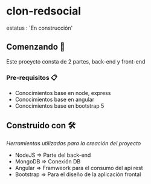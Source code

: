 # clon-redsocial
estatus : 'En construcción'

## Comenzando 🚀
Este proeycto consta de 2 partes, back-end y front-end

### Pre-requisitos 📋

* Conocimientos base en node, express
* Conocimientos base en angular
* Conocimientos base en bootstrap 5

## Construido con 🛠️
_Herramientas utilizadas para la creación del proyecto_

* NodeJS      => Parte del back-end
* MongoDB   => Conexión DB
* Angular   => Framweork para el consumo del api rest
* Bootstrap => Para el diseño de la aplicación frontal
